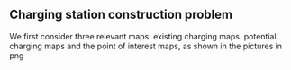 ## Charging station construction problem

We first consider three relevant maps: existing charging maps. potential 
charging maps and the point of interest maps, as shown in the pictures in 
png

